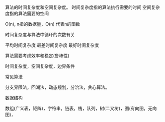 算法的时间复杂度和空间复杂度。
时间复杂度指的算法执行需要的时间 
空间复杂度指的算法需要的空间 

O(n), n指的数据量，O(n) 代表n的函数

时间复杂度与算法中循环的次数有关

平均时间复杂度
最差时间复杂度
最好时间复杂度


算法需要考虑效率和稳定(鲁棒性)

时间复杂度，空间复杂度，边界条件

常见算法

分支界限法，回溯法，动态规划，分治法，贪心算法。


数据结构

数组(广义表，矩阵)，字符串，链表，栈，队列，树(二叉树)，图(有向图，无向图)，